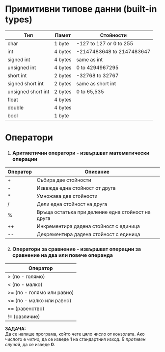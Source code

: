 # Примитивни типове данни (built-in types)
|Тип  |Памет  |Стойности|
|--|--|--|
| char | 1 byte |-127 to 127 or 0 to 255|
| int | 4 bytes |-2147483648 to 2147483647|
| signed int | 4 bytes |same as int|
| unsigned int | 4 bytes |0 to 4294967295|
| short int | 2 bytes |-32768 to 32767|
| signed short int | 2 bytes |same as short int|
| unsigned short int | 2 bytes |0 to 65,535|
| float | 4 bytes ||
| double | 4 bytes ||
| bool | 1 byte ||

# Оператори
 1. ### Аритметични оператори - извършват математически операции
|Оператор|Описание|
|--|--|
|+|Събира две стойности|
|-|Изважда една стойност от друга|
|*|Умножава две стойности|
|/|Дели една стойност на друга|
|%|Връща остатъка при деление една стойност на друга|
|++|Инкрементира дадена стойност с единица|
|-\-|Декрементира дадена стойност с единица|

 2. ### Оператори за сравнение - извършват операции за сравнение на два или повече операнда
|Оператор|
|--|
| > (по - голямо) |
| < (по - малко) |
| >= (по - голямо или равно) |
| <= (по - малко или равно) |
| == (равенство) |
| != (различие) |
  
  
**ЗАДАЧА:**  
Да се напише програма, който чете цяло число от конзолата. Ако числото е *четно*, да се изведе **1** на стандартния изход. *В противен случай*, да се изведе **0**.  
